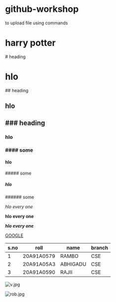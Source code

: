 # github-workshop
to upload file using commands
<h1> harry potter </h1>
# heading <h1> hlo </h1>
## heading <h2> hlo <h2>
### heading <h3> hlo <h3>
#### some <h4> hlo </h4>
##### some <h5> hlo </h5>
###### some

*hlo every one*

**hlo every one**

***hlo every one***


[GOOGLE](www.google.com)

|s.no|roll|name|branch|
|---|---|---|---|
|1|20A91A0579|RAMBO|CSE|
|2|20A91A05A3|ABHIGADU|CSE|
|3|20A91A0590|RAJII|CSE|


![v.jpg](https://cdn.wallpapersafari.com/2/73/toYAyW.jpg)
 
 ![rob.jpg](https://i.pinimg.com/550x/8d/f4/df/8df4df06160c53a1289cf850db2aad54.jpg)
